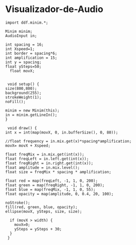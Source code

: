 # Visualizador-de-Audio

    import ddf.minim.*;

    Minim minim;
    AudioInput in;

    int spacing = 16;
    int Xspeed=1;
    int border = spacing*6;
    int amplification = 15;
    int y = spacing;
    float ySteps=50;
      float movX;


     void setup() {
    size(800,800);
    background(255);
    strokeWeight(1);
    noFill();

    minim = new Minim(this);
    in = minim.getLineIn();
    }

     void draw() {
    int x = int(map(movX, 0, in.bufferSize(), 0, 80));

    //float frequency = in.mix.get(x)*spacing*amplification;
    movX= movX + Xspeed;

    float freqMix = in.mix.get(int(x));
    float freqLeft = in.left.get(int(x));
    float freqRight = in.right.get(int(x));
    float amplitude = in.mix.level();
    float size = freqMix * spacing * amplification;

    float red = map(freqLeft, -1, 1, 0, 200);
    float green = map(freqRight, -1, 1, 0, 200);
    float blue = map(freqMix, -1, 1, 0, 55);
    float opacity = map(amplitude, 0, 0.4, 20, 100);

    noStroke();
    fill(red, green, blue, opacity);
    ellipse(movX, ySteps, size, size);

      if (movX > width) {
        movX=0;
        ySteps = ySteps + 30;
      }
     }
